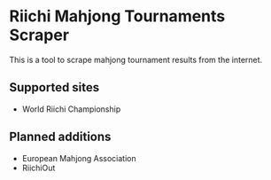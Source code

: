 # Riichi Mahjong Tournaments Scraper
This is a tool to scrape mahjong tournament results from the internet.

## Supported sites
- World Riichi Championship

## Planned additions
- European Mahjong Association
- RiichiOut